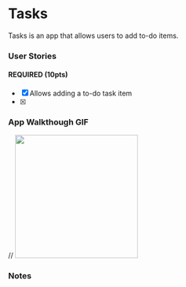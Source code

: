 # Tasks
Tasks is an app that allows users to add to-do items.

### User Stories

#### REQUIRED (10pts)

- [x] Allows adding a to-do task item
- [x] 

### App Walkthough GIF

// <img src="" width=250><br>

### Notes
